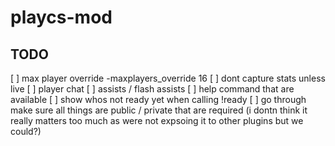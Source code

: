 # playcs-mod

## TODO

[ ] max player override -maxplayers_override 16
[ ] dont capture stats unless live
[ ] player chat
[ ] assists / flash assists
[ ] help command that are available
[ ] show whos not ready yet when calling !ready
[ ] go through make sure all things are public / private that are required (i dontn think it really matters too much as were not expsoing it to other plugins but we could?)